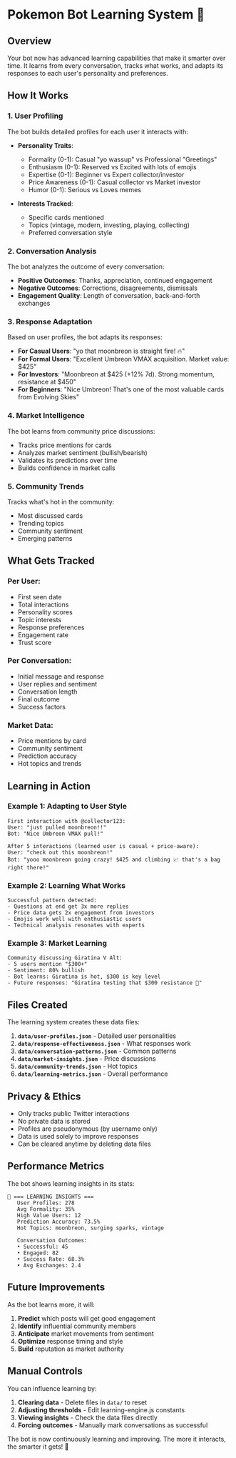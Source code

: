 # Pokemon Bot Learning System 🧠

## Overview

Your bot now has advanced learning capabilities that make it smarter over time. It learns from every conversation, tracks what works, and adapts its responses to each user's personality and preferences.

## How It Works

### 1. **User Profiling**
The bot builds detailed profiles for each user it interacts with:

- **Personality Traits**:
  - Formality (0-1): Casual "yo wassup" vs Professional "Greetings"
  - Enthusiasm (0-1): Reserved vs Excited with lots of emojis
  - Expertise (0-1): Beginner vs Expert collector/investor
  - Price Awareness (0-1): Casual collector vs Market investor
  - Humor (0-1): Serious vs Loves memes

- **Interests Tracked**:
  - Specific cards mentioned
  - Topics (vintage, modern, investing, playing, collecting)
  - Preferred conversation style

### 2. **Conversation Analysis**
The bot analyzes the outcome of every conversation:

- **Positive Outcomes**: Thanks, appreciation, continued engagement
- **Negative Outcomes**: Corrections, disagreements, dismissals  
- **Engagement Quality**: Length of conversation, back-and-forth exchanges

### 3. **Response Adaptation**
Based on user profiles, the bot adapts its responses:

- **For Casual Users**: "yo that moonbreon is straight fire! 🔥"
- **For Formal Users**: "Excellent Umbreon VMAX acquisition. Market value: $425"
- **For Investors**: "Moonbreon at $425 (+12% 7d). Strong momentum, resistance at $450"
- **For Beginners**: "Nice Umbreon! That's one of the most valuable cards from Evolving Skies"

### 4. **Market Intelligence**
The bot learns from community price discussions:

- Tracks price mentions for cards
- Analyzes market sentiment (bullish/bearish)
- Validates its predictions over time
- Builds confidence in market calls

### 5. **Community Trends**
Tracks what's hot in the community:

- Most discussed cards
- Trending topics
- Community sentiment
- Emerging patterns

## What Gets Tracked

### Per User:
- First seen date
- Total interactions
- Personality scores
- Topic interests
- Response preferences
- Engagement rate
- Trust score

### Per Conversation:
- Initial message and response
- User replies and sentiment
- Conversation length
- Final outcome
- Success factors

### Market Data:
- Price mentions by card
- Community sentiment
- Prediction accuracy
- Hot topics and trends

## Learning in Action

### Example 1: Adapting to User Style
```
First interaction with @collector123:
User: "just pulled moonbreon!!"
Bot: "Nice Umbreon VMAX pull!"

After 5 interactions (learned user is casual + price-aware):
User: "check out this moonbreon!"  
Bot: "yooo moonbreon going crazy! $425 and climbing 📈 that's a bag right there!"
```

### Example 2: Learning What Works
```
Successful pattern detected:
- Questions at end get 3x more replies
- Price data gets 2x engagement from investors
- Emojis work well with enthusiastic users
- Technical analysis resonates with experts
```

### Example 3: Market Learning
```
Community discussing Giratina V Alt:
- 5 users mention "$300+"
- Sentiment: 80% bullish
- Bot learns: Giratina is hot, $300 is key level
- Future responses: "Giratina testing that $300 resistance 👀"
```

## Files Created

The learning system creates these data files:

1. **`data/user-profiles.json`** - Detailed user personalities
2. **`data/response-effectiveness.json`** - What responses work
3. **`data/conversation-patterns.json`** - Common patterns
4. **`data/market-insights.json`** - Price discussions
5. **`data/community-trends.json`** - Hot topics
6. **`data/learning-metrics.json`** - Overall performance

## Privacy & Ethics

- Only tracks public Twitter interactions
- No private data is stored
- Profiles are pseudonymous (by username only)
- Data is used solely to improve responses
- Can be cleared anytime by deleting data files

## Performance Metrics

The bot shows learning insights in its stats:

```
🤖 === LEARNING INSIGHTS ===
   User Profiles: 278
   Avg Formality: 35%
   High Value Users: 12
   Prediction Accuracy: 73.5%
   Hot Topics: moonbreon, surging sparks, vintage

   Conversation Outcomes:
   • Successful: 45
   • Engaged: 82
   • Success Rate: 68.3%
   • Avg Exchanges: 2.4
```

## Future Improvements

As the bot learns more, it will:

1. **Predict** which posts will get good engagement
2. **Identify** influential community members
3. **Anticipate** market movements from sentiment
4. **Optimize** response timing and style
5. **Build** reputation as market authority

## Manual Controls

You can influence learning by:

1. **Clearing data** - Delete files in `data/` to reset
2. **Adjusting thresholds** - Edit learning-engine.js constants
3. **Viewing insights** - Check the data files directly
4. **Forcing outcomes** - Manually mark conversations as successful

The bot is now continuously learning and improving. The more it interacts, the smarter it gets! 🚀